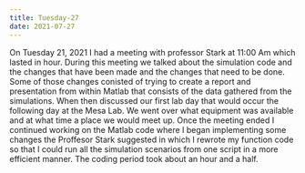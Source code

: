 ```yaml
---
title: Tuesday-27
date: 2021-07-27
---
```

On Tuesday 21, 2021 I had a meeting with professor Stark at 11:00 Am which lasted in hour. During this meeting we talked about the simulation code and the changes that have been made
and the changes that need to be done. Some of those changes conisted of trying to create a report and presentation from within Matlab that consists of the data gathered from the simulations.
When then discussed our first lab day that would occur the following day at the Mesa Lab. We went over what equipment was available and at what time a place we would meet up. Once
the meeting ended I continued working on the Matlab code where I began implementing some changes the Proffesor Stark suggested in which I rewrote my function code so that I could run
all the simulation scenarios from one script in a more efficient manner. The coding period took about an hour and a half.
